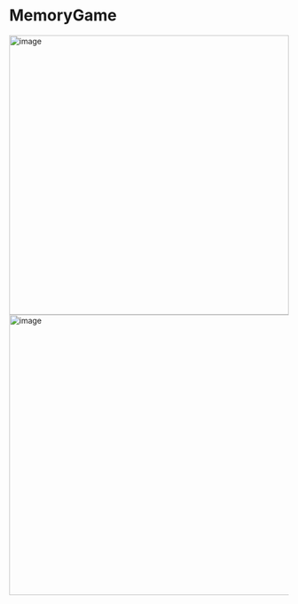 # MemoryGame
<img width="504" alt="image" src="https://user-images.githubusercontent.com/6539412/123382374-ba99ca00-d546-11eb-900a-8a40a37ae1e2.png">
<img width="506" alt="image" src="https://user-images.githubusercontent.com/6539412/124427574-6c43b280-dd20-11eb-8a47-6a57713f5d45.png">
